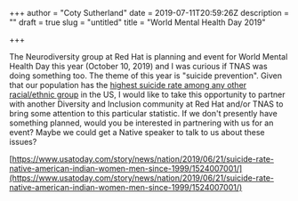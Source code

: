+++
author = "Coty Sutherland"
date = 2019-07-11T20:59:26Z
description = ""
draft = true
slug = "untitled"
title = "World Mental Health Day 2019"

+++


The Neurodiversity group at Red Hat is planning and event for World Mental Health Day this year (October 10, 2019) and I was curious if TNAS was doing something too. The theme of this year is "suicide prevention". Given that our population has the [highest suicide rate among any other racial/ethnic group](https://newsmaven.io/indiancountrytoday/news/centers-for-disease-control-release-suicide-stats-native-american-women-top-the-list-with-139-percent-increase-ivpVozlnc0eKs3iHX44V4Q/) in the US, I would like to take this opportunity to partner with another Diversity and Inclusion community at Red Hat and/or TNAS to bring some attention to this particular statistic. If we don't presently have something planned, would you be interested in partnering with us for an event? Maybe we could get a Native speaker to talk to us about these issues?

[https://www.usatoday.com/story/news/nation/2019/06/21/suicide-rate-native-american-indian-women-men-since-1999/1524007001/](https://www.usatoday.com/story/news/nation/2019/06/21/suicide-rate-native-american-indian-women-men-since-1999/1524007001/)

